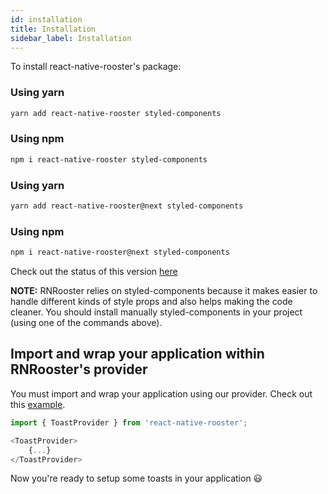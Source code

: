 ```yaml
---
id: installation
title: Installation
sidebar_label: Installation
---
```


To install react-native-rooster's package:

### Using yarn

```bash
yarn add react-native-rooster styled-components
```

### Using npm

```bash
npm i react-native-rooster styled-components
```

### Using yarn

```bash
yarn add react-native-rooster@next styled-components
```

### Using npm

```bash
npm i react-native-rooster@next styled-components
```

Check out the status of this version [here](https://github.com/mCodex/react-native-rooster/projects/1)

**NOTE:** RNRooster relies on styled-components because it makes easier to handle different kinds of style props and also helps making the code cleaner. You should install manually styled-components in your project (using one of the commands above).

## Import and wrap your application within RNRooster's provider

You must import and wrap your application using our provider. Check out this [example](https://github.com/mCodex/react-native-rooster/blob/master/example/src/routes/index.tsx#L18-L20).


```javascript
import { ToastProvider } from 'react-native-rooster';

<ToastProvider>
    {...}
</ToastProvider>
```

Now you're ready to setup some toasts in your application 😃